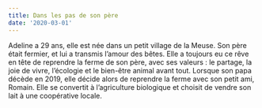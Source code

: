 ```yaml
---
title: Dans les pas de son père
date: '2020-03-01'
---
```

Adeline a 29 ans, elle est née dans un petit village de la Meuse. Son père était
fermier, et lui a transmis l’amour des bêtes. Elle a toujours eu ce rêve en tête de
reprendre la ferme de son père, avec ses valeurs : le partage, la joie de vivre,
l’écologie et le bien-être animal avant tout. Lorsque son papa décède en 2019, elle
décide alors de reprendre la ferme avec son petit ami, Romain. Elle se convertit à
l’agriculture biologique et choisit de vendre son lait à une coopérative locale.